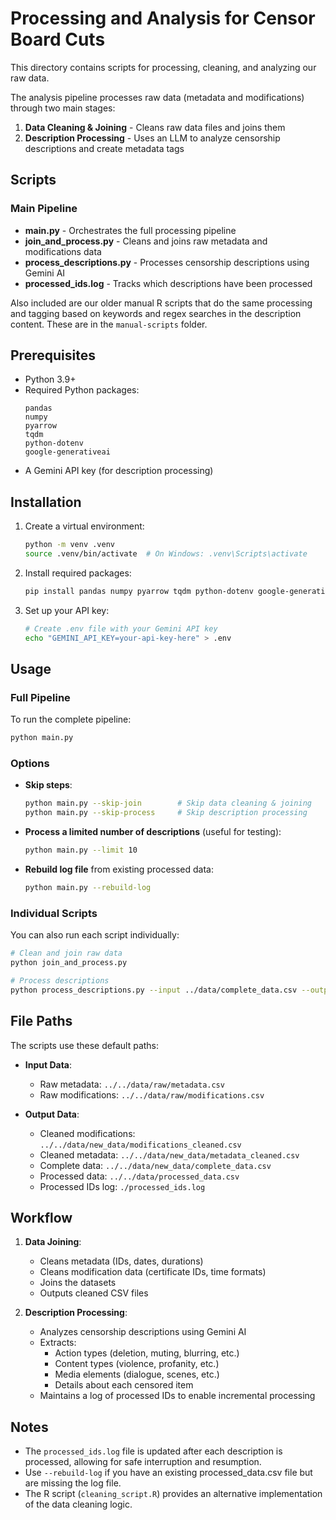 # Processing and Analysis for Censor Board Cuts

This directory contains scripts for processing, cleaning, and analyzing our raw data.

The analysis pipeline processes raw data (metadata and modifications) through two main stages:
1. **Data Cleaning & Joining** - Cleans raw data files and joins them
2. **Description Processing** - Uses an LLM to analyze censorship descriptions and create metadata tags

## Scripts

### Main Pipeline

- **main.py** - Orchestrates the full processing pipeline
- **join_and_process.py** - Cleans and joins raw metadata and modifications data
- **process_descriptions.py** - Processes censorship descriptions using Gemini AI
- **processed_ids.log** - Tracks which descriptions have been processed

Also included are our older manual R scripts that do the same processing and tagging based on keywords and regex searches in the description content. These are in the `manual-scripts` folder.

## Prerequisites

- Python 3.9+
- Required Python packages:
  ```
  pandas
  numpy
  pyarrow
  tqdm
  python-dotenv
  google-generativeai
  ```
- A Gemini API key (for description processing)

## Installation

1. Create a virtual environment:
   ```bash
   python -m venv .venv
   source .venv/bin/activate  # On Windows: .venv\Scripts\activate
   ```

2. Install required packages:
   ```bash
   pip install pandas numpy pyarrow tqdm python-dotenv google-generativeai
   ```

3. Set up your API key:
   ```bash
   # Create .env file with your Gemini API key
   echo "GEMINI_API_KEY=your-api-key-here" > .env
   ```

## Usage

### Full Pipeline

To run the complete pipeline:
```bash
python main.py
```

### Options

- **Skip steps**:
  ```bash
  python main.py --skip-join        # Skip data cleaning & joining
  python main.py --skip-process     # Skip description processing
  ```

- **Process a limited number of descriptions** (useful for testing):
  ```bash
  python main.py --limit 10
  ```

- **Rebuild log file** from existing processed data:
  ```bash
  python main.py --rebuild-log
  ```

### Individual Scripts

You can also run each script individually:

```bash
# Clean and join raw data
python join_and_process.py

# Process descriptions
python process_descriptions.py --input ../data/complete_data.csv --output ../data/processed_data.csv
```

## File Paths

The scripts use these default paths:

- **Input Data**:
  - Raw metadata: `../../data/raw/metadata.csv`
  - Raw modifications: `../../data/raw/modifications.csv`

- **Output Data**:
  - Cleaned modifications: `../../data/new_data/modifications_cleaned.csv`
  - Cleaned metadata: `../../data/new_data/metadata_cleaned.csv`
  - Complete data: `../../data/new_data/complete_data.csv`
  - Processed data: `../../data/processed_data.csv`
  - Processed IDs log: `./processed_ids.log`

## Workflow

1. **Data Joining**:
   - Cleans metadata (IDs, dates, durations)
   - Cleans modification data (certificate IDs, time formats)
   - Joins the datasets
   - Outputs cleaned CSV files

2. **Description Processing**:
   - Analyzes censorship descriptions using Gemini AI
   - Extracts:
     - Action types (deletion, muting, blurring, etc.)
     - Content types (violence, profanity, etc.)
     - Media elements (dialogue, scenes, etc.)
     - Details about each censored item
   - Maintains a log of processed IDs to enable incremental processing

## Notes

- The `processed_ids.log` file is updated after each description is processed, allowing for safe interruption and resumption.
- Use `--rebuild-log` if you have an existing processed_data.csv file but are missing the log file.
- The R script (`cleaning_script.R`) provides an alternative implementation of the data cleaning logic. 